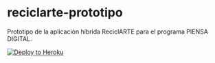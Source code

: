 # reciclarte-prototipo
Prototipo de la aplicación híbrida ReciclARTE para el programa PIENSA DIGITAL.

[![Deploy to Heroku](https://www.herokucdn.com/deploy/button.png)](https://heroku.com/deploy)
